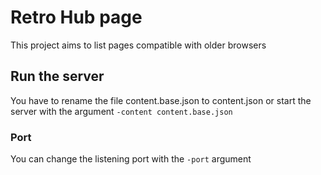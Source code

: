 # Retro Hub page
  
This project aims to list pages compatible with older browsers  
  
## Run the server  
  
You have to rename the file content.base.json to content.json or start the server with the argument `-content content.base.json`
  
### Port  
  
You can change the listening port with the `-port` argument
